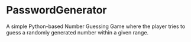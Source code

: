 # PasswordGenerator
A simple Python-based Number Guessing Game where the player tries to guess a randomly generated number within a given range.

